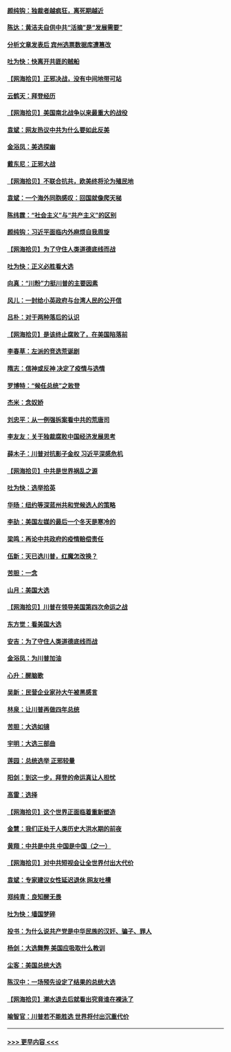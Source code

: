 #### [颜纯钩：独裁者越疯狂，离死期越近](../pages/nsc993/n12569055.md?t=11240202) 
#### [陈达：黄洁夫自供中共“活摘”是“发展需要”](../pages/nsc993/n12568541.md?t=11240202) 
#### [分析文章发表后 宾州选票数据库遭篡改](../pages/nsc993/n12568105.md?t=11240202) 
#### [吐为快：快离开共匪的贼船](../pages/nsc993/n12568462.md?t=11240202) 
#### [【网海拾贝】正邪决战，没有中间地带可站](../pages/nsc993/n12568439.md?t=11240202) 
#### [云鹤天：拜登经历](../pages/nsc993/n12567294.md?t=11240202) 
#### [【网海拾贝】美国南北战争以来最重大的战役](../pages/nsc993/n12567247.md?t=11240202) 
#### [袁斌：网友热议中共为什么要如此反美](../pages/nsc993/n12567162.md?t=11240202) 
#### [金浴凤：美选探幽](../pages/nsc993/n12567147.md?t=11240202) 
#### [戴东尼：正邪大战](../pages/nsc993/n12567033.md?t=11240202) 
#### [【网海拾贝】不联合抗共，欧美终将沦为殖民地](../pages/nsc993/n12565068.md?t=11240202) 
#### [袁斌：一个海外同胞感叹：回国就像爬天梯](../pages/nsc993/n12564986.md?t=11240202) 
#### [陈纬霆：“社会主义”与“共产主义”的区别](../pages/nsc993/n12562417.md?t=11240202) 
#### [颜纯钩：习近平面临内外麻烦自我周旋](../pages/nsc993/n12563356.md?t=11240202) 
#### [【网海拾贝】为了守住人类道德底线而战](../pages/nsc993/n12562542.md?t=11240202) 
#### [吐为快：正义必胜看大选](../pages/nsc993/n12561967.md?t=11240202) 
#### [向真：“川粉”力挺川普的主要因素](../pages/nsc993/n12560774.md?t=11240202) 
#### [风儿：一封给小英政府与台湾人民的公开信](../pages/nsc993/n12560581.md?t=11240202) 
#### [吕朴：对于两种落后的认识](../pages/nsc993/n12560492.md?t=11240202) 
#### [【网海拾贝】是该终止腐败了，在美国陷落前](../pages/nsc993/n12559936.md?t=11240202) 
#### [李春草：左派的竞选荒诞剧](../pages/nsc993/n12558380.md?t=11240202) 
#### [隋志：信神或反神 决定了疫情与选情](../pages/nsc993/n12558255.md?t=11240202) 
#### [罗博特：“候任总统”之败登](../pages/nsc993/n12558189.md?t=11240202) 
#### [杰米：念奴娇](../pages/nsc993/n12558174.md?t=11240202) 
#### [刘忠平：从一例强拆案看中共的荒唐司](../pages/nsc993/n12558036.md?t=11240202) 
#### [李友友：关于独裁腐败中国经济发展思考](../pages/nsc993/n12558004.md?t=11240202) 
#### [薛木子：川普对抗影子金权 习近平深感危机](../pages/nsc993/n12557342.md?t=11240202) 
#### [【网海拾贝】中共是世界祸乱之源](../pages/nsc993/n12555353.md?t=11240202) 
#### [吐为快：选举拾英](../pages/nsc993/n12555041.md?t=11240202) 
#### [华旸：纽约等深蓝州共和党候选人的策略](../pages/nsc993/n12554309.md?t=11240202) 
#### [李劼：美国左媒的最后一个冬天是寒冷的](../pages/nsc993/n12552947.md?t=11240202) 
#### [梁鸣：再论中共政府的疫情赔偿责任](../pages/nsc993/n12553012.md?t=11240202) 
#### [伍新：天已选川普，红魔怎改换？](../pages/nsc993/n12552970.md?t=11240202) 
#### [苦胆：一念](../pages/nsc993/n12552957.md?t=11240202) 
#### [山月：美国大选](../pages/nsc993/n12552446.md?t=11240202) 
#### [【网海拾贝】川普在领导美国第四次命运之战](../pages/nsc993/n12551973.md?t=11240202) 
#### [东方觉：看美国大选](../pages/nsc993/n12551647.md?t=11240202) 
#### [安吉：为了守住人类道德底线而战](../pages/nsc993/n12551111.md?t=11240202) 
#### [金浴凤：为川普加油](../pages/nsc993/n12551085.md?t=11240202) 
#### [心升：醒脑歌](../pages/nsc993/n12550984.md?t=11240202) 
#### [吴新：民营企业家孙大午被黑感言](../pages/nsc993/n12550656.md?t=11240202) 
#### [林泉：让川普再做四年总统](../pages/nsc993/n12550640.md?t=11240202) 
#### [苦胆：大选如镜](../pages/nsc993/n12550630.md?t=11240202) 
#### [宇明：大选三部曲](../pages/nsc993/n12550603.md?t=11240202) 
#### [莲园：总统选举 正邪较量](../pages/nsc993/n12550594.md?t=11240202) 
#### [阳剑：到这一步，拜登的命运真让人担忧](../pages/nsc993/n12549093.md?t=11240202) 
#### [高雷：选择](../pages/nsc993/n12549087.md?t=11240202) 
#### [【网海拾贝】这个世界正面临着重新塑造](../pages/nsc993/n12548326.md?t=11240202) 
#### [金慧：我们正处于人类历史大洪水期的前夜](../pages/nsc993/n12547914.md?t=11240202) 
#### [黄翔：中共是中共 中国是中国（之一）](../pages/nsc993/n12547576.md?t=11240202) 
#### [【网海拾贝】对中共短视会让全世界付出大代价](../pages/nsc993/n12546043.md?t=11240202) 
#### [袁斌：专家建议女性延迟退休 网友吐槽](../pages/nsc993/n12545424.md?t=11240202) 
#### [郑纯青：良知醒无畏](../pages/nsc993/n12545394.md?t=11240202) 
#### [吐为快：墙国梦碎](../pages/nsc993/n12545309.md?t=11240202) 
#### [投书：为什么说共产党是中华民族的汉奸、骗子、罪人](../pages/nsc993/n12545089.md?t=11240202) 
#### [杨剑：大选舞弊 美国应吸取什么教训](../pages/nsc993/n12543937.md?t=11240202) 
#### [尘客：美国总统大选](../pages/nsc993/n12543828.md?t=11240202) 
#### [陈汉中：一场预先设定了结果的总统大选](../pages/nsc993/n12543564.md?t=11240202) 
#### [【网海拾贝】潮水退去后就看出究竟谁在裸泳了](../pages/nsc993/n12543321.md?t=11240202) 
#### [喻智官：川普若不能胜选 世界将付出沉重代价](../pages/nsc993/n12541352.md?t=11240202) 

----
#### [ >>> 更早内容 <<< ](../indexes/nsc993-earlier.md)
